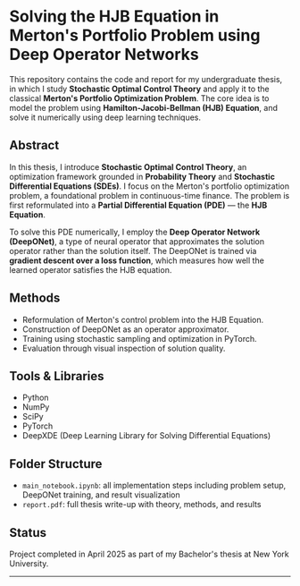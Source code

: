 # Solving the HJB Equation in Merton's Portfolio Problem using Deep Operator Networks

This repository contains the code and report for my undergraduate thesis, in which I study **Stochastic Optimal Control Theory** and apply it to the classical **Merton's Portfolio Optimization Problem**. The core idea is to model the problem using **Hamilton-Jacobi-Bellman (HJB) Equation**, and solve it numerically using deep learning techniques.

##  Abstract

In this thesis, I introduce **Stochastic Optimal Control Theory**, an optimization framework grounded in **Probability Theory** and **Stochastic Differential Equations (SDEs)**. I focus on the Merton's portfolio optimization problem, a foundational problem in continuous-time finance. The problem is first reformulated into a **Partial Differential Equation (PDE)** — the **HJB Equation**.

To solve this PDE numerically, I employ the **Deep Operator Network (DeepONet)**, a type of neural operator that approximates the solution operator rather than the solution itself. The DeepONet is trained via **gradient descent over a loss function**, which measures how well the learned operator satisfies the HJB equation.

##  Methods

- Reformulation of Merton's control problem into the HJB Equation.
- Construction of DeepONet as an operator approximator.
- Training using stochastic sampling and optimization in PyTorch.
- Evaluation through visual inspection of solution quality.

## Tools & Libraries

- Python  
- NumPy  
- SciPy  
- PyTorch  
- DeepXDE (Deep Learning Library for Solving Differential Equations)

##  Folder Structure

- `main_notebook.ipynb`: all implementation steps including problem setup, DeepONet training, and result visualization
- `report.pdf`: full thesis write-up with theory, methods, and results

## Status

Project completed in April 2025 as part of my Bachelor's thesis at New York University.

---

